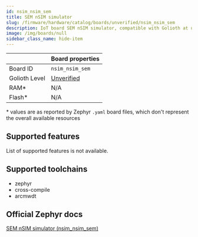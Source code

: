 ```yaml
---
id: nsim_nsim_sem
title: SEM nSIM simulator
slug: /firmware/hardware/catalog/boards/unverified/nsim_nsim_sem
description: IoT board SEM nSIM simulator, compatible with Golioth at unverified level.
image: /img/boards/null
sidebar_class_name: hide-item
---
```


[//]: # (This is an auto-generated file, do not edit! Changes to it will be lost upon re-generation)



|                | Board properties     |
| -------------  | -------------------- |
| Board ID       | `nsim_nsim_sem` |
| Golioth Level  | [Unverified](/firmware/hardware#unverified-boards) |
| RAM*           | N/A |
| Flash*         | N/A |

\* values are as reported by Zephyr `.yaml` board files, which don't represent the overall available resources



## Supported features

List of supported features is not available.

## Supported toolchains

* zephyr
* cross-compile
* arcmwdt

## Official Zephyr docs

[SEM nSIM simulator (nsim_nsim_sem)](https://docs.zephyrproject.org/latest/boards/snps/nsim/arc_classic/doc/index.html)
